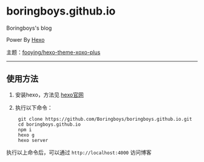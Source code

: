 # boringboys.github.io
Boringboys's blog

Power By [Hexo](https://hexo.io/)

主题：[fooying/hexo-theme-xoxo-plus](https://github.com/fooying/hexo-theme-xoxo-plus)

---
## 使用方法
1. 安装hexo，方法见 [hexo官网](https://hexo.io/)
2. 执行以下命令：

        git clone https://github.com/Boringboys/boringboys.github.io.git
        cd boringboys.github.io
        npm i
        hexo g
        hexo server

执行以上命令后，可以通过 `http://localhost:4000` 访问博客